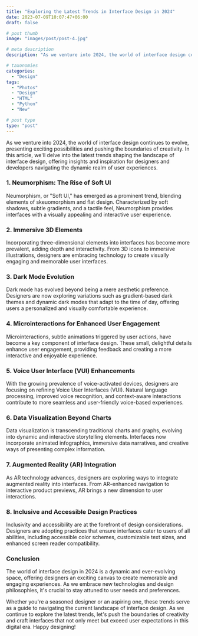 ```yaml
---
title: "Exploring the Latest Trends in Interface Design in 2024"
date: 2023-07-09T10:07:47+06:00
draft: false

# post thumb
image: "images/post/post-4.jpg"

# meta description
description: "As we venture into 2024, the world of interface design continues to evolve, presenting exciting possibilities and pushing the boundaries of creativity. In this article, we'll delve into the latest trends shaping the landscape of interface design, offering insights and inspiration for designers and developers navigating the dynamic realm of user experiences."

# taxonomies
categories: 
  - "Design"
tags:
  - "Photos"
  - "Design"
  - "HTML"
  - "Python"
  - "New"

# post type
type: "post"
---
```


As we venture into 2024, the world of interface design continues to evolve, presenting exciting possibilities and pushing the boundaries of creativity. In this article, we'll delve into the latest trends shaping the landscape of interface design, offering insights and inspiration for designers and developers navigating the dynamic realm of user experiences.

### 1. Neumorphism: The Rise of Soft UI
Neumorphism, or "Soft UI," has emerged as a prominent trend, blending elements of skeuomorphism and flat design. Characterized by soft shadows, subtle gradients, and a tactile feel, Neumorphism provides interfaces with a visually appealing and interactive user experience.

### 2. Immersive 3D Elements
Incorporating three-dimensional elements into interfaces has become more prevalent, adding depth and interactivity. From 3D icons to immersive illustrations, designers are embracing technology to create visually engaging and memorable user interfaces.

### 3. Dark Mode Evolution
Dark mode has evolved beyond being a mere aesthetic preference. Designers are now exploring variations such as gradient-based dark themes and dynamic dark modes that adapt to the time of day, offering users a personalized and visually comfortable experience.

### 4. Microinteractions for Enhanced User Engagement
Microinteractions, subtle animations triggered by user actions, have become a key component of interface design. These small, delightful details enhance user engagement, providing feedback and creating a more interactive and enjoyable experience.

### 5. Voice User Interface (VUI) Enhancements
With the growing prevalence of voice-activated devices, designers are focusing on refining Voice User Interfaces (VUI). Natural language processing, improved voice recognition, and context-aware interactions contribute to more seamless and user-friendly voice-based experiences.

### 6. Data Visualization Beyond Charts
Data visualization is transcending traditional charts and graphs, evolving into dynamic and interactive storytelling elements. Interfaces now incorporate animated infographics, immersive data narratives, and creative ways of presenting complex information.

### 7. Augmented Reality (AR) Integration
As AR technology advances, designers are exploring ways to integrate augmented reality into interfaces. From AR-enhanced navigation to interactive product previews, AR brings a new dimension to user interactions.

### 8. Inclusive and Accessible Design Practices
Inclusivity and accessibility are at the forefront of design considerations. Designers are adopting practices that ensure interfaces cater to users of all abilities, including accessible color schemes, customizable text sizes, and enhanced screen reader compatibility.

### Conclusion
The world of interface design in 2024 is a dynamic and ever-evolving space, offering designers an exciting canvas to create memorable and engaging experiences. As we embrace new technologies and design philosophies, it's crucial to stay attuned to user needs and preferences.

Whether you're a seasoned designer or an aspiring one, these trends serve as a guide to navigating the current landscape of interface design. As we continue to explore the latest trends, let's push the boundaries of creativity and craft interfaces that not only meet but exceed user expectations in this digital era. Happy designing!